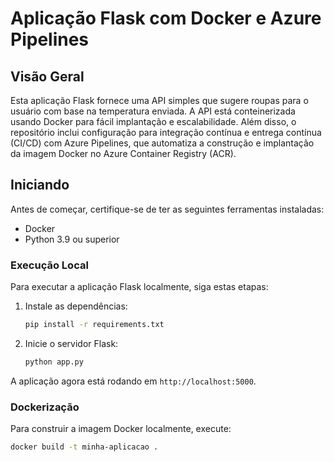 # Aplicação Flask com Docker e Azure Pipelines

## Visão Geral

Esta aplicação Flask fornece uma API simples que sugere roupas para o usuário com base na temperatura enviada. A API está conteinerizada usando Docker para fácil implantação e escalabilidade. Além disso, o repositório inclui configuração para integração contínua e entrega contínua (CI/CD) com Azure Pipelines, que automatiza a construção e implantação da imagem Docker no Azure Container Registry (ACR).

## Iniciando

Antes de começar, certifique-se de ter as seguintes ferramentas instaladas:
- Docker
- Python 3.9 ou superior

### Execução Local

Para executar a aplicação Flask localmente, siga estas etapas:

1. Instale as dependências:

    ```bash
    pip install -r requirements.txt
    ```

2. Inicie o servidor Flask:

    ```bash
    python app.py
    ```

A aplicação agora está rodando em `http://localhost:5000`.

### Dockerização

Para construir a imagem Docker localmente, execute:

```bash
docker build -t minha-aplicacao .
